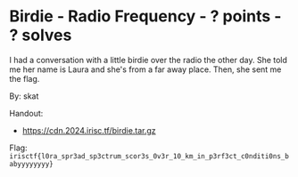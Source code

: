 # Birdie - Radio Frequency - ? points - ? solves

I had a conversation with a little birdie over the radio the other day. She told me her name is Laura and she's from a far away place. Then, she sent me the flag.

By: skat

Handout:
- https://cdn.2024.irisc.tf/birdie.tar.gz

Flag: `irisctf{l0ra_spr3ad_sp3ctrum_scor3s_0v3r_10_km_in_p3rf3ct_c0nditi0ns_babyyyyyyyy}`

